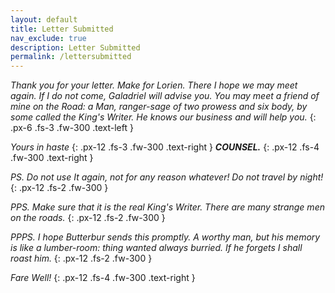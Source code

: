 ```yaml
---
layout: default
title: Letter Submitted
nav_exclude: true
description: Letter Submitted
permalink: /lettersubmitted
---
```


_Thank you for your letter. Make for Lorien. There I hope we may meet again. If I do not come, Galadriel will advise you. You may meet a friend of mine on the Road: a Man, ranger-sage of two prowess and six body, by some called the King's Writer. He knows our business and will help you._
{: .px-6 .fs-3 .fw-300 .text-left }

_Yours in haste_
{: .px-12 .fs-3 .fw-300 .text-right }
***COUNSEL.*** 
{: .px-12 .fs-4 .fw-300 .text-right }


_PS. Do not use It again, not for any reason whatever! Do not travel by night!_
{: .px-12 .fs-2 .fw-300 }

_PPS. Make sure that it is the real King's Writer. There are many strange men on the roads._
{: .px-12 .fs-2 .fw-300 }

_PPPS. I hope Butterbur sends this promptly. A worthy man, but his memory is like a lumber-room: thing wanted always burried. If he forgets I shall roast him._
{: .px-12 .fs-2 .fw-300  }

_Fare Well!_
{: .px-12 .fs-4 .fw-300 .text-right }
